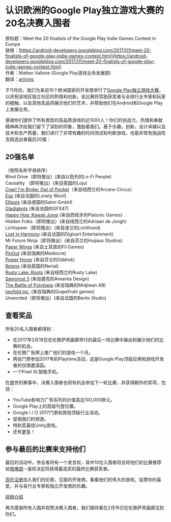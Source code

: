 # 认识欧洲的Google Play独立游戏大赛的20名决赛入围者

原标题：Meet the 20 finalists of the Google Play Indie Games Contest in Europe  
链接：[https://android-developers.googleblog.com/2017/01/meet-20-finalists-of-google-play-indie-games-contest.html](https://android-developers.googleblog.com/2017/01/meet-20-finalists-of-google-play-indie-games-contest.html)  
作者：Matteo Vallone (Google Play游戏业务发展部)  
翻译：[arjinmc](https://github.com/arjinmc)  

于11月份，我们为来自15个欧洲国家的开发商举行了[Google Play独立游戏大赛](https://events.withgoogle.com/indie-games-contest-europe/)，以庆祝该地区独立社区的热情和创新。该比赛将奖励获奖者与全球行业专家和玩家的接触，以及其他奖品将展示他们的艺术，并帮助他们在Android和Google Play上发展业务。

感谢你们提供了所有类型的高品质游戏的近1000人！你们的创造力，热情和奉献精神再次给我们留下了深刻的印象，激励着我们。基于乐趣，创新，设计卓越以及技术和生产质量，我们进行了非常有趣的时间测试和判断游戏，也是非常有挑战性去挑选出者最后20强：

## 20强名单
（按照名称字母排序）  
Blind Drive（即将推出）(来自以色列的Lo-Fi People)  
Causality （即将推出）(来自英国的Loju)  
[Crap! I'm Broke: Out of Pocket](https://play.google.com/store/apps/details?id=air.com.arcanecircus.ciboop&e)（来自纽西兰的Arcane Circus）  
[Egz](https://play.google.com/store/apps/details?id=com.finalegzgame.lonelywoof) (来自法国的Lonely Woof)  
[Ellipsis](https://play.google.com/store/apps/details?id=com.SalmiGmbH.Ellipsis) (来自德国的Salmi GmbH)  
[Gladiabots](https://play.google.com/store/apps/details?id=com.GFX47.Gladiabots) (来自法国的GFX47)  
[Happy Hop: Kawaii Jump](https://play.google.com/store/apps/details?id=com.platonicgames.hop) (来自西班牙的Platonic Games)  
Hidden Folks（即将推出）(来自纽西兰的Adriaan de Jongh)  
Lichtspeer（即将推出）(来自波兰的Lichthund)  
[Lost in Harmony](https://play.google.com/store/apps/details?id=com.digixart.lostinharmony) (来自法国的Digixart Entertainment)  
Mr Future Ninja（即将推出）(来自芬兰的Huijaus Studios)  
[Paper Wings](https://play.google.com/store/apps/details?id=com.filgames.soar) (来自土耳其的Fil Games)  
[PinOut](https://play.google.com/store/apps/details?id=com.mediocre.pinout) (来自瑞典的Mediocre)  
[Power Hover](https://play.google.com/store/apps/details?id=com.oddrok.powerhover) (来自芬兰的Oddrok)  
[Reigns](https://play.google.com/store/apps/details?id=com.devolver.reigns&hl=en_GB) (来自英国的Nerial)  
[Rusty Lake: Roots](https://play.google.com/store/apps/details?id=air.com.RustyLake.RustyLakeRoots) (来自纽西兰的Rusty Lake)  
[Samorost 3](https://play.google.com/store/apps/details?id=amanita_design.samorost3.GP) (来自捷克的Amanita Design)  
[The Battle of Polytopia](https://play.google.com/store/apps/details?id=air.com.midjiwan.polytopia) (来自瑞典的Midjiwan AB)  
[twofold inc.](https://play.google.com/store/apps/details?id=com.grapefrukt.games.twofold&hl=en) (来自瑞典的Grapefrukt games)  
Unworded（即将推出）(来自法国的Bento Studio)  

## 查看奖品
所有20名入围者都得到：

* 在2017年2月16日在伦敦萨奇画廊举行的最后一场比赛中展出和展示他们的比赛的机会。
* 在伦敦广告牌上推广他们的游戏一个月。
* 两张门票参加2017年的Playtime活动。这是Google Play顶级应用和游戏开发者的仅限邀请函。
* 一个Pixel XL智能手机。

在盛世的赛事中，决赛入围者也将有机会参加下一轮比赛，并获得额外的奖项，包括：

* YouTube影响力广告系列的价值高达100,000欧元。
* Google Play上的高级刊登位置。
* Google I / O 2017门票和其他顶级行业活动。
* 促销我们的频道。
* 特别奖最佳Unity游戏。
* 还有[更多](https://events.withgoogle.com/indie-games-contest-europe/prizes/)！

## 参与最后的比赛来支持他们
最后的活动中，参会者将有一个发言权，其中10位入围者将会将他们的比赛推荐给[陪审团](https://events.withgoogle.com/indie-games-contest-europe/jury/)--谁将决定将获得最高奖的最终比赛获奖者。

[现在注册](https://events.withgoogle.com/indie-games-contest-europe/final-event/)加入我们的伦敦，见面的开发商，看看他们的伟大的游戏，投票你的喜爱，并与各行业专家和独立开发商的乐趣。

[视频介绍](https://youtu.be/5KGiXjiCO74)

再次感谢所有入围并祝贺决赛入围者。我们期待着在2月16日在伦敦萨奇画廊见到你们。